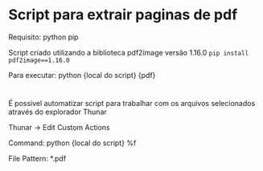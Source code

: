 # Script para extrair paginas de pdf
Requisito: python pip

Script criado utilizando a biblioteca pdf2image versão 1.16.0
`pip install pdf2image==1.16.0`

Para executar: python {local do script} {pdf}
#

É possivel automatizar script para trabalhar com os arquivos selecionados através do explorador Thunar

Thunar -> Edit Custom Actions

Command: python {local do script} %f

File Pattern: *.pdf
